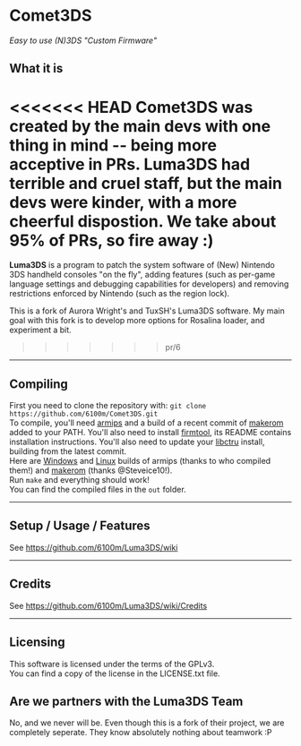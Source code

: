 # Comet3DS
*Easy to use (N)3DS "Custom Firmware"*

## What it is

<<<<<<< HEAD
Comet3DS was created by the main devs with one thing in mind -- being more acceptive in PRs. Luma3DS had terrible and cruel staff, but the main devs were kinder, with a more cheerful dispostion. We take about 95% of PRs, so fire away :)
=======
**Luma3DS** is a program to patch the system software of (New) Nintendo 3DS handheld consoles "on the fly", adding features (such as per-game language settings and debugging capabilities for developers) and removing restrictions enforced by Nintendo (such as the region lock).

This is a fork of Aurora Wright's and TuxSH's Luma3DS software. My main goal with this fork is to develop more options for Rosalina loader, and experiment a bit.
>>>>>>> pr/6

---

## Compiling

First you need to clone the repository with: `git clone https://github.com/6100m/Comet3DS.git`  
To compile, you'll need [armips](https://github.com/Kingcom/armips) and a build of a recent commit of [makerom](https://github.com/profi200/Project_CTR) added to your PATH. You'll also need to install [firmtool](https://github.com/TuxSH/firmtool), its README contains installation instructions.
You'll also need to update your [libctru](https://github.com/smealum/ctrulib) install, building from the latest commit.  
Here are [Windows](https://buildbot.orphis.net/armips/) and [Linux](https://mega.nz/#!uQ1T1IAD!Q91O0e12LXKiaXh_YjXD3D5m8_W3FuMI-hEa6KVMRDQ) builds of armips (thanks to who compiled them!) and [makerom](https://github.com/Steveice10/buildtools/tree/master/3ds) (thanks @Steveice10!).   
Run `make` and everything should work!  
You can find the compiled files in the `out` folder.

---

## Setup / Usage / Features

See https://github.com/6100m/Luma3DS/wiki

---

## Credits

See https://github.com/6100m/Luma3DS/wiki/Credits

---

## Licensing

This software is licensed under the terms of the GPLv3.  
You can find a copy of the license in the LICENSE.txt file.

## Are we partners with the Luma3DS Team

No, and we never will be. Even though this is a fork of their project, we are completely seperate. They know absolutely nothing about teamwork :P
